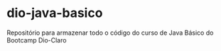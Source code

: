 # dio-java-basico
Repositório para armazenar todo o código do curso de Java Básico do Bootcamp Dio-Claro
